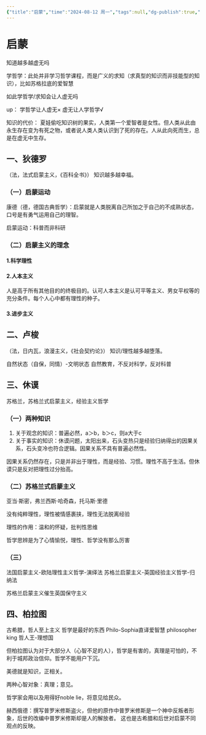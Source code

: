 ```yaml
---
{"title":"启蒙","time":"2024-08-12 周一","tags":null,"dg-publish":true,"permalink":"/300 评价/P/启蒙/","dgPassFrontmatter":true,"created":"2024-08-08T12:36:43.786+08:00","updated":"2024-08-24T12:21:03.478+08:00"}
---
```


# 启蒙
知道越多越虚无吗

学哲学：此处并非学习哲学课程，而是广义的求知（求真型的知识而非技能型的知识），比如苏格拉底的爱智慧

如此学哲学/求知会让人虚无吗

up：
学哲学让人虚无×
虚无让人学哲学√

知识的代价：
夏娃偷吃知识树的果实，人类第一个爱智者是女性。但人类从此由永生存在变为有死之物，或者说人类人类认识到了死的存在。人从此向死而生，总是在虚无中生存。

## 一、狄德罗
（法，法式启蒙主义，《百科全书》）
知识越多越幸福。
### （一）启蒙运动
康德（德，德国古典哲学）：启蒙就是人类脱离自己所加之于自己的不成熟状态，口号是有勇气运用自己的理智。

启蒙运动：科普而非科研
### （二）启蒙主义的理念
#### 1.科学理性
#### 2.人本主义
人是高于所有其他目的的终极目的。认可人本主义是认可平等主义、男女平权等的充分条件。每个人心中都有理性的种子。
#### 3.进步主义
## 二、卢梭
（法，日内瓦，浪漫主义，《社会契约论》）
知识/理性越多越堕落。

自然状态（自保，同情）-文明状态
自然教育，不反对科学，反对科普
## 三、休谟
苏格兰，苏格兰式启蒙主义，经验主义哲学
### （一）两种知识
1. 关于观念的知识：普遍必然，a＞b，b＞c，则a大于c
2. 关于事实的知识：休谟问题，太阳出来，石头变热只是经验归纳得出的因果关系，石头变冷也符合逻辑。因果关系不具有普遍必然性。

因果关系仍然存在，只是并非出于理性，而是经验、习惯。理性不高于生活。但休谟只是反对把理性过分抬高。
### （二）苏格兰式启蒙主义
亚当·斯密，弗兰西斯·哈奇森，托马斯·里德

没有纯粹理性，理性被情感裹挟，理性无法脱离经验

理性的作用：温和的怀疑，批判性思维

哲学思辨是为了心情愉悦，理性、哲学没有那么厉害
### （三）
法国启蒙主义-欧陆理性主义哲学-演绎法
苏格兰启蒙主义-英国经验主义哲学-归纳法

苏格兰启蒙主义催生英国保守主义
## 四、柏拉图
古希腊，哲人至上主义
哲学是最好的东西
Philo-Sophia直译爱智慧
philosopher king 哲人王-理想国

但柏拉图认为对于大部分人（心智不足的人），哲学是有害的，真理是可怕的，不利于城邦政治信仰。哲学不能用户下沉。

美德就是知识，正相关。

两种心智对象：真理；意见。

哲学家会用以及用得好noble lie，将意见给民众。

赫西俄德：撰写普罗米修斯盗火，但他的原作中普罗米修斯是一个神中反叛者形象，后世的改编中普罗米修斯却是人的解放者。
这也是古希腊和后世对启蒙不同观点的反映。